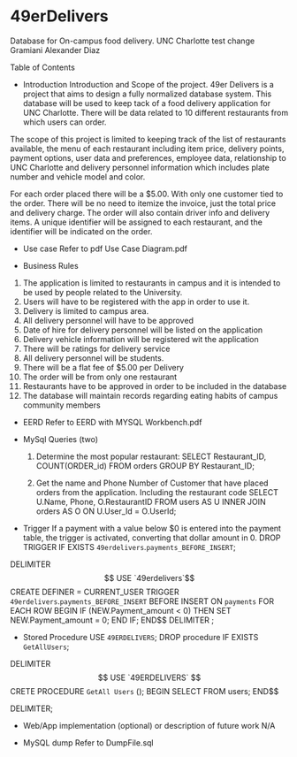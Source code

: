 # 49erDelivers
Database for On-campus food delivery. UNC Charlotte
test change
Gramiani Alexander Diaz

Table of Contents
* Introduction
Introduction and Scope of the project.
49er Delivers is a project that aims to design a fully normalized database
system. This database will be used to keep tack of a food delivery application
for UNC Charlotte. There will be data related to 10 different restaurants from
which users can order.

The scope of this project is limited to keeping track of the list of restaurants
available, the menu of each restaurant including item price, delivery points,
payment options, user data and preferences, employee data, relationship to
UNC Charlotte and delivery personnel information which includes plate number
and vehicle model and color.

For each order placed there will be a $5.00. With only one customer tied to the
order. There will be no need to itemize the invoice, just the total price and
delivery charge. The order will also contain driver info and delivery items.
A unique identifier will be assigned to each restaurant, and the identifier will
be indicated on the order.
* Use case
Refer to pdf Use Case Diagram.pdf

* Business Rules
1. The application is limited to restaurants in campus and it is intended to be
used by people related to the University.
2. Users will have to be registered with the app in order to use it.
3. Delivery is limited to campus area.
4. All delivery personnel will have to be approved
5. Date of hire for delivery personnel will be listed on the application
6. Delivery vehicle information will be registered wit the application
7. There will be ratings for delivery service
8. All delivery personnel will be students.
9. There will be a flat fee of $5.00 per Delivery
10. The order will be from only one restaurant
11. Restaurants have to be approved in order to be included in the database
12. The database will maintain records regarding eating habits of campus
    community members

* EERD
Refer to EERD with MYSQL Workbench.pdf

* MySql Queries (two)
  1. Determine the most popular restaurant:
  SELECT Restaurant_ID, COUNT(ORDER_id)
  FROM orders GROUP BY Restaurant_ID;

  2. Get the name and Phone Number of Customer that have placed orders from the
  application. Including the restaurant code
  SELECT U.Name, Phone, O.RestaurantID
  FROM users AS U
  INNER JOIN orders AS O
  ON U.User_Id = O.UserId;  

* Trigger
If a payment with a value below $0 is entered into the payment table, the
trigger is activated, converting that dollar amount in 0.
DROP TRIGGER IF EXISTS `49erdelivers`.`payments_BEFORE_INSERT`;

DELIMITER $$
USE `49erdelivers`$$
CREATE DEFINER = CURRENT_USER TRIGGER `49erdelivers`.`payments_BEFORE_INSERT`
BEFORE INSERT ON `payments` FOR EACH ROW
BEGIN
IF (NEW.Payment_amount < 0) THEN SET NEW.Payment_amount = 0;
END IF;
END$$
DELIMITER ;

* Stored Procedure
USE `49ERDELIVERS`;
DROP procedure IF EXISTS `GetAllUsers`;

DELIMITER $$
USE `49ERDELIVERS` $$
CRETE PROCEDURE `GetAll Users` ();
BEGIN
SELECT FROM users;
END$$

DELIMITER;

* Web/App implementation (optional) or description of future work
N/A

* MySQL dump
Refer to DumpFile.sql
